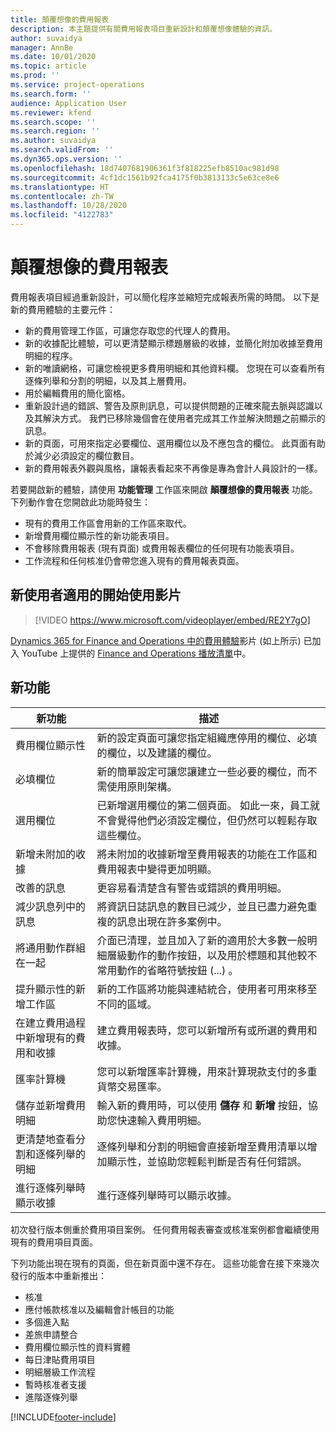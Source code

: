 ```yaml
---
title: 顛覆想像的費用報表
description: 本主題提供有關費用報表項目重新設計和顛覆想像體驗的資訊。
author: suvaidya
manager: AnnBe
ms.date: 10/01/2020
ms.topic: article
ms.prod: ''
ms.service: project-operations
ms.search.form: ''
audience: Application User
ms.reviewer: kfend
ms.search.scope: ''
ms.search.region: ''
ms.author: suvaidya
ms.search.validFrom: ''
ms.dyn365.ops.version: ''
ms.openlocfilehash: 18d7407681906361f3f818225efb8510ac981d98
ms.sourcegitcommit: 4cf1dc1561b92fca4175f0b3813133c5e63ce8e6
ms.translationtype: HT
ms.contentlocale: zh-TW
ms.lasthandoff: 10/28/2020
ms.locfileid: "4122783"
---
```

# <a name="expense-reports-reimagined"></a>顛覆想像的費用報表

費用報表項目經過重新設計，可以簡化程序並縮短完成報表所需的時間。 以下是新的費用體驗的主要元件：

- 新的費用管理工作區，可讓您存取您的代理人的費用。
- 新的收據配比體驗，可以更清楚顯示標題層級的收據，並簡化附加收據至費用明細的程序。
- 新的唯讀網格，可讓您檢視更多費用明細和其他資料欄。 您現在可以查看所有逐條列舉和分割的明細，以及其上層費用。
- 用於編輯費用的簡化窗格。
- 重新設計過的錯誤、警告及原則訊息，可以提供問題的正確來龍去脈與認識以及其解決方式。 我們已移除幾個會在使用者完成其工作並解決問題之前顯示的訊息。
- 新的頁面，可用來指定必要欄位、選用欄位以及不應包含的欄位。 此頁面有助於減少必須設定的欄位數目。
- 新的費用報表外觀與風格，讓報表看起來不再像是專為會計人員設計的一樣。

若要開啟新的體驗，請使用 **功能管理** 工作區來開啟 **顛覆想像的費用報表** 功能。 下列動作會在您開啟此功能時發生：

- 現有的費用工作區會用新的工作區來取代。
- 新增費用欄位顯示性的新功能表項目。
- 不會移除費用報表 (現有頁面) 或費用報表欄位的任何現有功能表項目。
- 工作流程和任何核准仍會帶您進入現有的費用報表頁面。

## <a name="getting-started-video-for-new-users"></a>新使用者適用的開始使用影片

> [!VIDEO https://www.microsoft.com/videoplayer/embed/RE2Y7gO]

[Dynamics 365 for Finance and Operations 中的費用體驗](https://youtu.be/Ocy-MsTvEE0)影片 (如上所示) 已加入 YouTube 上提供的 [Finance and Operations 播放清單](https://www.youtube.com/playlist?list=PLcakwueIHoT_SYfIaPGoOhloFoCXiUSyW)中。

## <a name="new-features"></a>新功能

| 新功能 | 描述 |
|---|----|
| 費用欄位顯示性 | 新的設定頁面可讓您指定組織應停用的欄位、必填的欄位，以及建議的欄位。 |
| 必填欄位 | 新的簡單設定可讓您讓建立一些必要的欄位，而不需使用原則架構。 |
| 選用欄位 | 已新增選用欄位的第二個頁面。 如此一來，員工就不會覺得他們必須設定欄位，但仍然可以輕鬆存取這些欄位。 |
| 新增未附加的收據 | 將未附加的收據新增至費用報表的功能在工作區和費用報表中變得更加明顯。 |
| 改善的訊息 | 更容易看清楚含有警告或錯誤的費用明細。 |
| 減少訊息列中的訊息| 將資訊日誌訊息的數目已減少，並且已盡力避免重複的訊息出現在許多案例中。 |
| 將通用動作群組在一起 | 介面已清理，並且加入了新的適用於大多數一般明細層級動作的動作按鈕，以及用於標題和其他較不常用動作的省略符號按鈕 (...) 。 |
| 提升顯示性的新增工作區 | 新的工作區將功能與連結統合，使用者可用來移至不同的區域。 |
| 在建立費用過程中新增現有的費用和收據 | 建立費用報表時，您可以新增所有或所選的費用和收據。 |
| 匯率計算機 | 您可以新增匯率計算機，用來計算現款支付的多重貨幣交易匯率。 |
| 儲存並新增費用明細 | 輸入新的費用時，可以使用 **儲存** 和 **新增** 按鈕，協助您快速輸入費用明細。 |
| 更清楚地查看分割和逐條列舉的明細 | 逐條列舉和分割的明細會直接新增至費用清單以增加顯示性，並協助您輕鬆判斷是否有任何錯誤。 |
| 進行逐條列舉時顯示收據 | 進行逐條列舉時可以顯示收據。 |

初次發行版本側重於費用項目案例。 任何費用報表審查或核准案例都會繼續使用現有的費用項目頁面。

下列功能出現在現有的頁面，但在新頁面中還不存在。 這些功能會在接下來幾次發行的版本中重新推出：

- 核准
- 應付帳款核准以及編輯會計帳目的功能
- 多個進入點
- 差旅申請整合
- 費用欄位顯示性的資料實體
- 每日津貼費用項目
- 明細層級工作流程
- 暫時核准者支援
- 進階逐條列舉


[!INCLUDE[footer-include](../includes/footer-banner.md)]